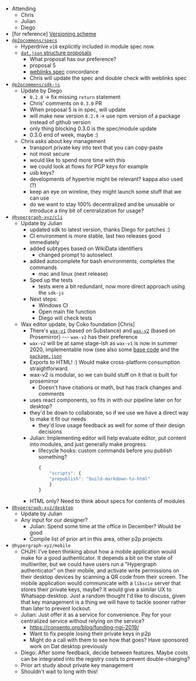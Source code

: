 -   Attending
    - Chris
    - Julian
    - Diego
-   [for reference] [Versioning scheme](https://drive.google.com/a/libscie.org/open?id=1Hp4gIUVNePO33lGcYeK8dOwY6EZWCQrL7XrURIILslg)
-   [`@p2pcommons/specs`](https://github.com/p2pcommons/specs)
    - Hyperdrive `v10` explicitly included in module spec now.
    - [`dat.json` structure proposals](https://github.com/p2pcommons/specs/issues/8)
        - What proposal has our preference?
        - proposal 5
        - [weblinks spec](https://html.spec.whatwg.org/multipage/semantics.html#the-link-element) concordance
        - Chris will update the spec and double check with weblinks spec
-   [`@p2pcommons/sdk-js`](https://github.com/p2pcommons/sdk-js)
    - Update by Diego
        - `0.2.8` -> fix missing `return` statement
        - Chris' comments on `0.3.0` PR
        - When proposal 5 is in spec, will update
        - will make new version `0.2.9` -> use npm version of a package instead of github version
        - only thing blocking 0.3.0 is the spec/module update
        - 0.3.0 end of week, maybe :)
    - Chris asks about key management
        - transport private key into text that you can copy-paste
        - not most secure
        - would like to spend more time with this
        - we could look at flows for PGP keys for example
        - usb keys?
        - developments of hypertrie might be relevant? kappa also used (?)
        - keep an eye on wireline, they might launch some stuff that we can use
        - do we want to stay 100% decentralized and be unusable or introduce a tiny bit of centralization for usage?
-   [`@hypergraph-xyz/cli`](https://github.com/hypergraph-xyz/cli)
    - Update by Julian
        - updated sdk to latest version, thanks Diego for patches :)
        - CI environment is more stable, last two releases good immediately
        - added subtypes based on WikiData identifiers
            - changed prompt to autoselect
        - added autocomplete for bash environments, completes the commands
            - mac and linux (next release)
        - Sped up the tests
            - tests were a bit redundant, now more direct approach using the `sdk-js`
        - Next steps: 
            - Windows CI
            - Open main file function
            - Diego will check tests
    - Wax editor update, by Coko foundation [Chris]
        - There's [`wax-v1`](https://gitlab.coko.foundation/wax/wax) (based on Substance) and [`wax-v2`](https://gitlab.coko.foundation/wax/wax-prosemirror) (based on Prosemirror) --- `wax-v2` has their preference
        - `wax-v2` will be at same stage-ish as `wax-v1` is now in summer 2020, implementable now (see also some [base code](https://gitlab.coko.foundation/wax/wax-prosemirror/blob/master/editors/editoria/src/Editoria.js#L102) and the [`package.json`](https://gitlab.coko.foundation/wax/wax-prosemirror/blob/master/editors/editoria/package.json)
        - Exports to HTML! :) Would make cross-platform consumption straightforward.
        - wax-v2 is modular, so we can build stuff on it that is built for prosemirror
            - Doesn't have citations or math, but has track changes and comments
        - uses react components, so fits in with our pipeline later on for desktop?
        - they'd be down to collaborate, so if we use we have a direct way to make it fit our needs
            - they'd love usage feedback as well for some of their design decisions
        - Julian: Implementing editor will help evaluate editor, put content into modules, and just generally make progress. 
           - lifecycle hooks: custom commands before you publish something?
              ```js
              {
                  "scripts": {
                  "prepublish": "build-markdown-to-html"
                  }
              }
              ```
        - HTML only? Need to think about specs for contents of modules
-   [`@hypergraph-xyz/desktop`](https://github.com/hypergraph-xyz/desktop)
    - Update by Julian
    - Any input for our designer?
        - Julian: Spend some time at the office in December? Would be good
        - Compile list of prior art in this area, other p2p projects
-   `@hypergraph-xyz/mobile`
    - CHJH: I've been thinking about how a mobile application would make for a good authenticator. It depends a bit on the state of multiwriter, but we could have users run a "Hypergraph authenticator" on their mobile, and activate write permissions on their desktop devices by scanning a QR code from their screen. The mobile application would communicate with a `libscie` server that stores their private keys, maybe? It would give a similar UX to Whatsapp desktop. Just a random thought I'd like to discuss, given that key management is a thing we will have to tackle sooner rather than later to prevent lockout.
    - Julian: Just offer it as a service for convenience. Pay for your centralized service without relying on the service? 
        - https://consento.org/blog/funding-ngi-2019/
        - Want to fix people losing their private keys in p2p
        - Might do a call with them to see how that goes? Have sponsored work on Dat desktop previously
    - Diego: After some feedback, decide between features. Maybe costs can be integrated into the registry costs to prevent double-charging?
    - Prior art study about private key management
    - Shouldn't wait to long with this!
